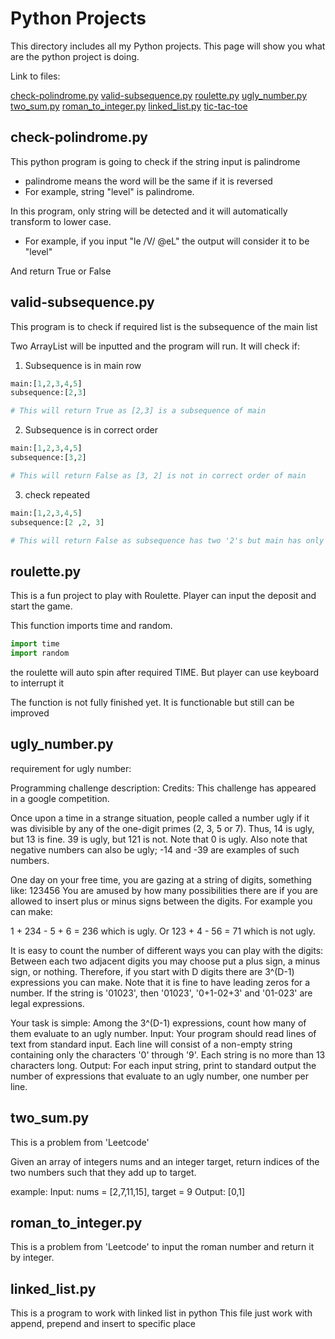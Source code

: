 # Python Projects

This directory includes all my Python projects. This page will show you what are the python project is doing.

Link to files:

[check-polindrome.py](check-polindrome.py)
[valid-subsequence.py](valid-subsequence.py)
[roulette.py](roulette.py)
[ugly_number.py](ugly_number.py)
[two_sum.py](two_sum.py)
[roman_to_integer.py](roman_to_integer.py)
[linked_list.py](linked_list.py)
[tic-tac-toe](tic-tac-toe)

## check-polindrome.py

This python program is going to check if the string input is palindrome
- palindrome means the word will be the same if it is reversed
- For example, string "level" is palindrome. 

In this program, only string will be detected and it will automatically transform to lower case. 
- For example, if you input "le /V/ @eL" the output will consider it to be "level"

And return True or False


## valid-subsequence.py

This program is to check if required list is the subsequence of the main list

Two ArrayList will be inputted and the program will run. 
It will check if:
1. Subsequence is in main row
```python
main:[1,2,3,4,5]
subsequence:[2,3]

# This will return True as [2,3] is a subsequence of main 
```


2. Subsequence is in correct order
```python
main:[1,2,3,4,5]
subsequence:[3,2]

# This will return False as [3, 2] is not in correct order of main 
```


3. check repeated
```python
main:[1,2,3,4,5]
subsequence:[2 ,2, 3]

# This will return False as subsequence has two '2's but main has only one 
```

## roulette.py

This is a fun project to play with Roulette. Player can input the deposit and start the game.

This function imports time and random. 
```python
import time
import random
```

the roulette will auto spin after required TIME. But player can use keyboard to interrupt it

The function is not fully finished yet. It is functionable but still can be improved

## ugly_number.py

requirement for ugly number:

Programming challenge description:
Credits: This challenge has appeared in a google competition.

Once upon a time in a strange situation, people called a number ugly if it was divisible by any of the one-digit primes (2, 3, 5 or 7). Thus, 14 is ugly, but 13 is fine. 39 is ugly, but 121 is not. Note that 0 is ugly. Also note that negative numbers can also be ugly; -14 and -39 are examples of such numbers.

One day on your free time, you are gazing at a string of digits, something like:
123456
You are amused by how many possibilities there are if you are allowed to insert plus or minus signs between the digits. For example you can make:

1 + 234 - 5 + 6 = 236
which is ugly. Or
123 + 4 - 56 = 71
which is not ugly.

It is easy to count the number of different ways you can play with the digits: Between each two adjacent digits you may choose put a plus sign, a minus sign, or nothing. Therefore, if you start with D digits there are 3^(D-1) expressions you can make. Note that it is fine to have leading zeros for a number. If the string is '01023', then '01023', '0+1-02+3' and '01-023' are legal expressions.

Your task is simple: Among the 3^(D-1) expressions, count how many of them evaluate to an ugly number.
Input:
Your program should read lines of text from standard input. Each line will consist of a non-empty string containing only the characters '0' through '9'. Each string is no more than 13 characters long.
Output:
For each input string, print to standard output the number of expressions that evaluate to an ugly number, one number per line.

## two_sum.py
This is a problem from 'Leetcode'

Given an array of integers nums and an integer target, return indices of the two numbers such that they add up to target.

example:
Input: nums = [2,7,11,15], target = 9
Output: [0,1]

## roman_to_integer.py
This is a problem from 'Leetcode' to input the roman number and return it by integer.

## linked_list.py
This is a program to work with linked list in python
This file just work with append, prepend and insert to specific place



